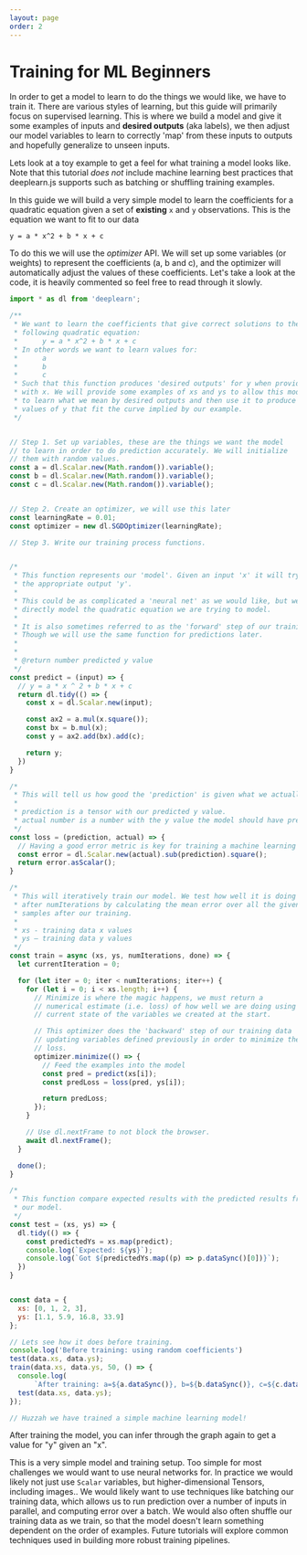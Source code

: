 ```yaml
---
layout: page
order: 2
---
```

# Training for ML Beginners

In order to get a model to learn to do the things we would like, we have to train it. There are various styles of learning, but this guide will primarily focus on supervised learning. This is where we build a model and give it some examples of inputs and __desired outputs__ (aka labels), we then adjust our model variables to learn to correctly 'map' from these inputs to outputs and hopefully generalize to unseen inputs.

Lets look at a toy example to get a feel for what training a model looks like. Note that this tutorial _does not_ include machine learning best practices that deeplearn.js supports such as batching or shuffling training examples.

In this guide we will build a very simple model to learn the coefficients for a quadratic equation given a set of **existing** `x` and `y` observations. This is the equation we want to fit to our data

```
y = a * x^2 + b * x + c
```

To do this we will use the *optimizer* API. We will set up some variables (or weights) to represent the coefficients (a, b and c), and the optimizer will automatically adjust the values of these coefficients. Let's take a look at the code, it is heavily commented so feel free to read through it slowly.

```js
import * as dl from 'deeplearn';

/**
 * We want to learn the coefficients that give correct solutions to the
 * following quadratic equation:
 *      y = a * x^2 + b * x + c
 * In other words we want to learn values for:
 *      a
 *      b
 *      c
 * Such that this function produces 'desired outputs' for y when provided
 * with x. We will provide some examples of xs and ys to allow this model
 * to learn what we mean by desired outputs and then use it to produce new
 * values of y that fit the curve implied by our example.
 */


// Step 1. Set up variables, these are the things we want the model
// to learn in order to do prediction accurately. We will initialize
// them with random values.
const a = dl.Scalar.new(Math.random()).variable();
const b = dl.Scalar.new(Math.random()).variable();
const c = dl.Scalar.new(Math.random()).variable();


// Step 2. Create an optimizer, we will use this later
const learningRate = 0.01;
const optimizer = new dl.SGDOptimizer(learningRate);

// Step 3. Write our training process functions.


/*
 * This function represents our 'model'. Given an input 'x' it will try and predict
 * the appropriate output 'y'.
 *
 * This could be as complicated a 'neural net' as we would like, but we can just
 * directly model the quadratic equation we are trying to model.
 *
 * It is also sometimes referred to as the 'forward' step of our training process.
 * Though we will use the same function for predictions later.
 *
 *
 * @return number predicted y value
 */
const predict = (input) => {
  // y = a * x ^ 2 + b * x + c
  return dl.tidy(() => {
    const x = dl.Scalar.new(input);

    const ax2 = a.mul(x.square());
    const bx = b.mul(x);
    const y = ax2.add(bx).add(c);

    return y;
  })
}

/*
 * This will tell us how good the 'prediction' is given what we actually expected.
 *
 * prediction is a tensor with our predicted y value.
 * actual number is a number with the y value the model should have predicted.
 */
const loss = (prediction, actual) => {
  // Having a good error metric is key for training a machine learning model
  const error = dl.Scalar.new(actual).sub(prediction).square();
  return error.asScalar();
}

/*
 * This will iteratively train our model. We test how well it is doing
 * after numIterations by calculating the mean error over all the given
 * samples after our training.
 *
 * xs - training data x values
 * ys — training data y values
 */
const train = async (xs, ys, numIterations, done) => {
  let currentIteration = 0;

  for (let iter = 0; iter < numIterations; iter++) {
    for (let i = 0; i < xs.length; i++) {
      // Minimize is where the magic happens, we must return a
      // numerical estimate (i.e. loss) of how well we are doing using the
      // current state of the variables we created at the start.

      // This optimizer does the 'backward' step of our training data
      // updating variables defined previously in order to minimize the
      // loss.
      optimizer.minimize(() => {
        // Feed the examples into the model
        const pred = predict(xs[i]);
        const predLoss = loss(pred, ys[i]);

        return predLoss;
      });
    }

    // Use dl.nextFrame to not block the browser.
    await dl.nextFrame();
  }

  done();
}

/*
 * This function compare expected results with the predicted results from
 * our model.
 */
const test = (xs, ys) => {
  dl.tidy(() => {
    const predictedYs = xs.map(predict);
    console.log(`Expected: ${ys}`);
    console.log(`Got ${predictedYs.map((p) => p.dataSync()[0])}`);
  })
}


const data = {
  xs: [0, 1, 2, 3],
  ys: [1.1, 5.9, 16.8, 33.9]
};

// Lets see how it does before training.
console.log('Before training: using random coefficients')
test(data.xs, data.ys);
train(data.xs, data.ys, 50, () => {
  console.log(
      `After training: a=${a.dataSync()}, b=${b.dataSync()}, c=${c.dataSync()}`)
  test(data.xs, data.ys);
});

// Huzzah we have trained a simple machine learning model!
```


After training the model, you can infer through the graph again to get a
value for "y" given an "x".

This is a very simple model and training setup. Too simple for most challenges we would want to use neural networks for. In practice we would likely not just use `Scalar` variables, but higher-dimensional Tensors, including images.. We would likely want to use techniques like batching our training data, which allows us to run prediction over a number of inputs in parallel, and computing error over a batch. We would also often shuffle our training data as we train, so that the model doesn't learn something dependent on the order of examples. Future tutorials will explore common techniques used in building more robust training pipelines.
